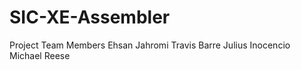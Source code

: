 SIC-XE-Assembler
================

Project Team Members
Ehsan Jahromi
Travis Barre
Julius Inocencio
Michael Reese
